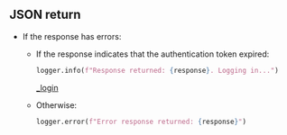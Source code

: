 ## JSON return

* If the response has errors:
    * If the response indicates that the authentication token expired:
        ```python
        logger.info(f"Response returned: {response}. Logging in...")
        ```

        [_login](_login.md)

    * Otherwise:
      ```python
      logger.error(f"Error response returned: {response}")
      ```